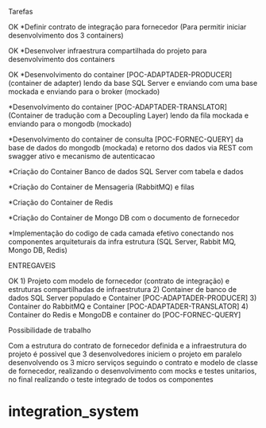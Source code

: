 Tarefas

OK *Definir contrato de integração para fornecedor (Para permitir iniciar desenvolvimento dos 3 containers)

OK *Desenvolver infraestrura compartilhada do projeto para desenvolvimento dos containers

OK *Desenvolvimento do container [POC-ADAPTADER-PRODUCER] (container de adapter) lendo da base SQL Server e enviando com uma base mockada e enviando para o broker (mockado)

*Desenvolvimento do container [POC-ADAPTADER-TRANSLATOR] (Container de tradução com a Decoupling Layer) lendo da fila mockada e enviando para o mongodb (mockado)

*Desenvolvimento do container de consulta [POC-FORNEC-QUERY] da base de dados do mongodb (mockada) e retorno dos dados via REST com swagger ativo e mecanismo de autenticacao

*Criação do Container Banco de dados SQL Server com tabela e dados

*Criação do Container de Mensageria (RabbitMQ) e filas 

*Criação do Container de Redis

*Criação do Container de Mongo DB com o documento de fornecedor

*Implementação do codigo de cada camada efetivo conectando nos componentes arquiteturais da infra estrutura (SQL Server, Rabbit MQ, Mongo DB, Redis)


ENTREGAVEIS

OK 1) Projeto com modelo de fornecedor (contrato de integração) e estruturas compartilhadas de infraestrutura 
2) Container de banco de dados SQL Server populado e Container [POC-ADAPTADER-PRODUCER] 
3) Container do RabbitMQ e Container [POC-ADAPTADER-TRANSLATOR] 
4) Container do Redis e MongoDB e container do [POC-FORNEC-QUERY]

Possibilidade de trabalho

Com a estrutura do contrato de fornecedor definida e a infraestrutura do projeto é possivel que 3 desenvolvedores iniciem o 
projeto em paralelo desenvolvendo os 3 micro serviços seguindo o contrato e modelo de classe de fornecedor, realizando o desenvolvimento com mocks e testes unitarios, no final
realizando o teste integrado de todos os componentes

# integration_system